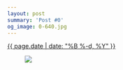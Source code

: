 ```yaml
---
layout: post
summary: 'Post #0'
og_image: 0-640.jpg
---
```


<p>
 <time>
  <a href="/0">
   {{ page.date | date: "%B %-d, %Y" }}
  </a>
 </time>
 <a href="/0">
  <figure data-taken="8/14/2013">
   <img sizes="(min-width: 700px) 50vw, calc(100vw - 2rem)" src="{{ site.assets_url }}/0-320.jpg" srcset="{{ site.assets_url }}/0-640.jpg 640w, {{ site.assets_url }}/0-480.jpg 480w, {{ site.assets_url }}/0-320.jpg 320w, {{ site.assets_url }}/0-160.jpg 160w"/>
  </figure>
 </a>
</p>
